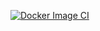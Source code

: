 [![Docker Image CI](https://github.com/eschoenfield/mypantry/actions/workflows/docker-image.yml/badge.svg)](https://github.com/eschoenfield/mypantry/actions/workflows/docker-image.yml)
